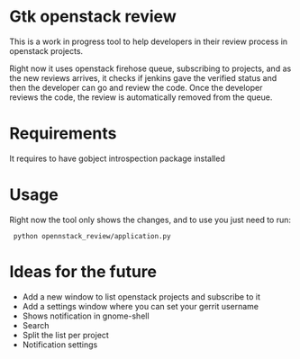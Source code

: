 Gtk openstack review
====================

This is a work in progress tool to help developers in their review process in
openstack projects.

Right now it uses openstack firehose queue, subscribing to projects, and as the
new reviews arrives, it checks if jenkins gave the verified status and then the
developer can go and review the code. Once the developer reviews the code, the
review is automatically removed from the queue.

Requirements
============

It requires to have gobject introspection package installed

Usage
=====

Right now the tool only shows the changes, and to use you just need to run:

     python opennstack_review/application.py

Ideas for the future
====================

- Add a new window to list openstack projects and subscribe to it
- Add a settings window where you can set your gerrit username
- Shows notification in gnome-shell
- Search
- Split the list per project
- Notification settings

